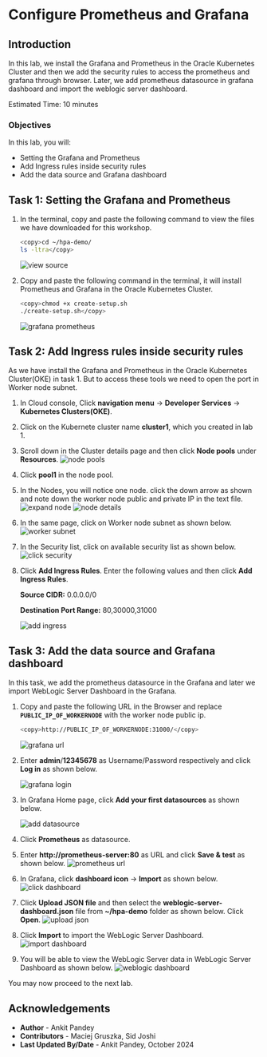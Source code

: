 # Configure Prometheus and Grafana 

## Introduction

In this lab, we install the Grafana and Prometheus in the Oracle Kubernetes Cluster and then we add the security rules to access the prometheus and grafana through browser. Later, we add prometheus datasource in grafana dashboard and import the weblogic server dashboard.

Estimated Time: 10 minutes

### Objectives

In this lab, you will:

* Setting the Grafana and Prometheus
* Add Ingress rules inside security rules
* Add the data source and Grafana dashboard



## Task 1: Setting the Grafana and Prometheus



1. In the terminal, copy and paste the following command to view the files we have downloaded for this workshop.
    ```bash
    <copy>cd ~/hpa-demo/
    ls -ltra</copy>
    ```

    ![view source](images/view-source.png)

2. Copy and paste the following command in the terminal, it will install Prometheus and Grafana in the Oracle Kubernetes Cluster.
    ```bash
    <copy>chmod +x create-setup.sh
    ./create-setup.sh</copy>
    ```

    ![grafana prometheus](images/grafana-prometheus.png)


## Task 2: Add Ingress rules inside security rules

As we have install the Grafana and Prometheus in the Oracle Kubernetes Cluster(OKE) in task 1. But to access these tools we need to open the port in Worker node subnet.

1. In Cloud console, Click **navigation menu** -> **Developer Services** -> **Kubernetes Clusters(OKE)**.

2. Click on the Kubernete cluster name **cluster1**, which you created in lab 1.

3. Scroll down in the Cluster details page and then click **Node pools** under **Resources**.
    ![node pools](images/node-pools.png)

4. Click **pool1** in the node pool.

5. In the Nodes, you will notice one node. click the down arrow as shown and note down the worker node public and private IP in the text file. 
    ![expand node](images/expand-node.png)
    ![node details](images/node-details.png)

6. In the same page, click on Worker node subnet as shown below.
    ![worker subnet](images/worker-subnet.png)

7. In the Security list, click on available security list as shown below.
    ![click security](images/click-security.png)

8. Click **Add Ingress Rules**. Enter the following values and then click **Add Ingress Rules**.

    **Source CIDR:**                0.0.0.0/0

    **Destination Port Range:**     80,30000,31000

    ![add ingress](images/add-ingress.png)

## Task 3: Add the data source and Grafana dashboard

In this task, we add the prometheus datasource in the Grafana and later we import WebLogic Server Dashboard in the Grafana.

1. Copy and paste the following URL in the Browser and replace **`PUBLIC_IP_OF_WORKERNODE`** with the worker node public ip. 

    ```bash
    <copy>http://PUBLIC_IP_OF_WORKERNODE:31000/</copy>
    ```

    ![grafana url](images/grafana-url.png)

2. Enter **admin**/**12345678** as Username/Password respectively and click **Log in** as shown below.

    ![grafana login](images/grafana-login.png)

3. In Grafana Home page, click **Add your first datasources** as shown below.

    ![add datasource](images/add-datasource.png)

4. Click **Prometheus** as datasource.

5. Enter **http://prometheus-server:80** as URL and click **Save & test** as shown below.
    ![prometheus url](images/prometheus-url.png)

6. In Grafana, click **dashboard icon** -> **Import** as shown below.
    ![click dashboard](images/click-dashboard.png)

7. Click **Upload JSON file** and then select the **weblogic-server-dashboard.json** file from **~/hpa-demo** folder as shown below. Click **Open**.
    ![upload json](images/upload-json.png)

8. Click **Import** to import the WebLogic Server Dashboard.
    ![import dashboard](images/import-dashboard.png)

9. You will be able to view the WebLogic Server data in WebLogic Server Dashboard as shown below. 
    ![weblogic dashboard](images/weblogic-dashboard.png)

You may now proceed to the next lab.

## Acknowledgements
* **Author** -  Ankit Pandey
* **Contributors** - Maciej Gruszka, Sid Joshi
* **Last Updated By/Date** - Ankit Pandey, October 2024
